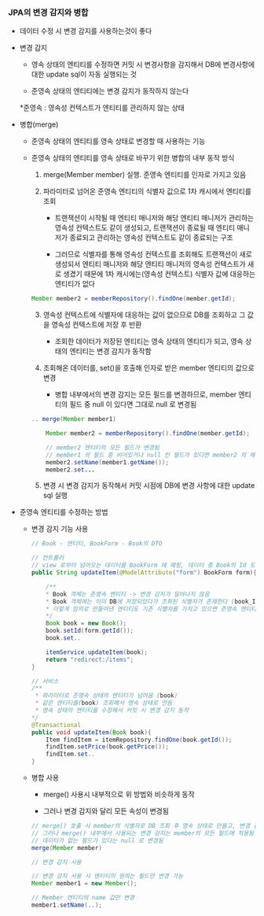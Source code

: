 ### JPA의 변경 감지와 병합

* 데이터 수정 시 변경 감지를 사용하는것이 좋다

* 변경 감지

    - 영속 상태의 엔티티를 수정하면 커밋 시 변경사항을 감지해서 DB에 변경사항에 대한 update sql이 자동 실행되는 것

    - 준영속 상태의 엔티티에는 변경 감지가 동작하지 않는다

    *준영속 : 영속성 컨텍스트가 엔티티를 관리하지 않는 상태

* 병합(merge)

    - 준영속 상태의 엔티티를 영속 상태로 변경할 때 사용하는 기능

    - 준영속 상태의 엔티티를 영속 상태로 바꾸기 위한 병합의 내부 동작 방식

        1. merge(Member member) 실행. 준영속 엔티티를 인자로 가지고 있음
        
        2. 파라미터로 넘어온 준영속 엔티티의 식별자 값으로 1차 캐시에서 엔티티를 조회
     
            - 트랜잭션이 시작될 때 엔티티 매니저와 해당 엔티티 매니저가 관리하는 영속성 컨텍스트도 같이 생성되고, 트랜잭션이 종료될 때 엔티티 매니저가 종료되고 관리하는 영속성 컨텍스트도 같이 종료되는 구조

            - 그러므로 식별자를 통해 영속성 컨텍스트를 조회해도 트랜잭션이 새로 생성되서 엔티티 매니저와 해당 엔티티 매니저의 영속성 컨텍스트가 새로 생겼기 때문에 1차 캐시에는(영속성 컨텍스트) 식별자 값에 대응하는 엔티티가 없다  

        ```java
        Member member2 = memberRepository().findOne(member.getId);
        ```

        3. 영속성 컨텍스트에 식별자에 대응하는 값이 없으므로 DB를 조회하고 그 값을 영속성 컨텍스트에 저장 후 반환
        
            - 조회한 데이터가 저장된 엔티티는 영속 상태의 엔티티가 되고, 영속 상태의 엔티티는 변경 감지가 동작함

        4. 조회해온 데이터를, set()을 호출해 인자로 받은 member 엔티티의 값으로 변경

            - 병합 내부에서의 변경 감지는 모든 필드를 변경하므로, member 엔티티의 필드 중 null 이 있다면 그대로 null 로 변경됨

        ```java
        .. merge(Member member1)

            Member member2 = memberRepository().findOne(member.getId);

            // member2 엔티티의 모든 필드가 변경됨
            // member1 의 필드 중 비어있거나 null 인 필드가 있다면 member2 의 해당 필드도 null 로 변경됨
            member2.setName(member1.getName());
            member2.set...
        ```
        
        5. 변경 시 변경 감지가 동작해서 커밋 시점에 DB에 변경 사항에 대한 update sql 실행
 

* 준영속 엔티티를 수정하는 방법

    - 변경 감지 기능 사용

        ```java
        // Book - 엔티티, BookForm - Book의 DTO

        // 컨트롤러
        // view 로부터 넘어오는 데이터를 BookForm 에 매핑, 데이터 중 Book의 Id 도 있음
        public String updateItem(@ModelAttribute("form") BookForm form){

            /**
            * Book 객체는 준영속 엔티티 -> 변경 감지가 일어나지 않음
            * Book 객체에는 이미 DB에 저장되었다가 조회된 식별자가 존재한다 (book_ID)
            * 이렇게 임의로 만들어낸 엔티티도 기존 식별자를 가지고 있으면 준영속 엔티티로 볼 수 있다
            */
            Book book = new Book();
            book.setId(form.getId());
            book.set..

            itemService.updateItem(book);
            return "redirect:/items";
        }

        // 서비스
        /**
         * 파라미터로 준영속 상태의 엔티티가 넘어옴 (book)
         * 같은 엔티티를(book) 조회해서 영속 상태로 만듬
         * 영속 상태의 엔티티를 수정해서 커밋 시 변경 감지 동작
        */
        @Transactional
        public void updateItem(Book book){ 
            Item findItem = itemRepository.findOne(book.getId());
            findItem.setPrice(book.getPrice());
            findItem.set..
        }
        ```
    
    - 병합 사용

        - merge() 사용시 내부적으로 위 방법와 비슷하게 동작

        - 그러나 변경 감지와 달리 모든 속성이 변경됨

        ```java
        // merge() 호출 시 member의 식별자로 DB 조회 후 영속 상태로 만들고, 변경 감지를 사용해 데이터를 변경
        // 그러나 merge() 내부에서 사용되는 변경 감지는 member의 모든 필드에 적용됨
        // 데이터가 없는 필드가 있다는 null 로 변경됨 
        merge(Member member)

        // 변경 감지 사용

        // 변경 감지 사용 시 엔티티의 원하는 필드만 변경 가능
        Member member1 = new Member();

        // Member 엔티티의 name 값만 변경
        member1.setName(..);
        ```
